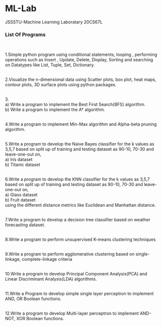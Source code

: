 # ML-Lab
JSSSTU-Machine Learning Laboratary 20CS67L


<h3><b>List Of Programs</b></h3></br>

1.Simple python program using conditional statements, looping , performing operations such as Insert , Update, Delete, Display, Sorting and searching on Datatypes like List, Tuple, Set, Dictionary.</br></br>

2.Visualize the n-dimensional data using Scatter plots, box plot, heat maps, contour plots, 3D surface plots using python packages.</br></br>

3.</br>a) Write a program to implement the Best First Search(BFS) algorithm.
  </br>b) Write a program to implement the A* algorithm.</br></br>
  
4.Write a program to implement Min-Max algorithm and Alpha-beta pruning algorithm.</br></br>

5.Write a program to develop the Naive Bayes classifier for the k values as 3,5,7 based on split up of training and testing dataset as 90-10, 70-30 and leave-one-out on,
  </br>a) Iris dataset
  </br>b) Titanic dataset</br></br>

6.Write a program to develop the KNN classifier for the k values as 3,5,7 based on split up of training and testing dataset as 90-10, 70-30 and leave-one-out on,
  </br>a) Glass dataset
  </br>b) Fruit dataset
</br>using the different distance metrics like Euclidean and Manhattan distance.</br></br>

7.Write a program to develop a decision tree classifier based on weather forecasting dataset.</br></br>

8.Write a program to perform unsupervised K-means clustering techniques</br></br>

9.Write a program to perform agglomerative clustering based on single-linkage, complete-linkage criteria</br></br>

10.Write a program to develop Principal Component Analysis(PCA) and Linear Discriminant Analysis(LDA) algorithms.</br></br>

11.Write a Program to develop simple single layer perceptron to implement AND, OR Boolean functions.</br></br>

12.Write a program to develop Multi-layer perceptron to implement AND-NOT, XOR Boolean functions.</br></br>

